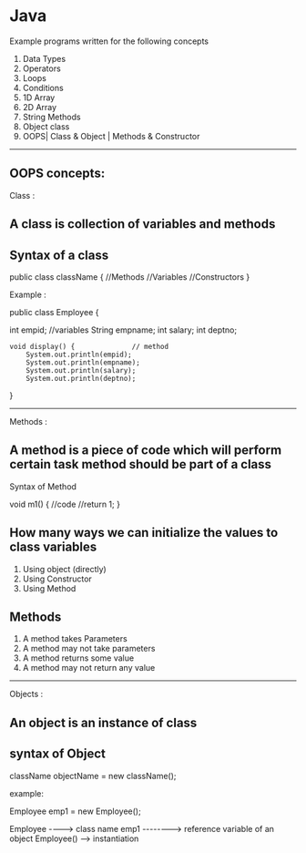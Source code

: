 # Java
Example programs written for the following concepts

1. Data Types
2. Operators
3. Loops
4. Conditions
5. 1D Array
6. 2D Array
7. String Methods 
8. Object class
9. OOPS| Class & Object | Methods & Constructor














-------------------------------------------------------------------------------------------------------------------------------------------------------------------

OOPS concepts:
---------------

Class : 

A class is collection of variables and methods
----------------------------------------------

Syntax of a class
-----------------

public class className {
//Methods 
//Variables
//Constructors
}

Example :

public class Employee {
  
  int empid;                    //variables
	String empname;
	int salary;
	int deptno;
	
	
	void display() {              // method
		System.out.println(empid);
		System.out.println(empname);
		System.out.println(salary);
		System.out.println(deptno);
}

-------------------------------------------------------------------------------------------------------------------------------------------------------------------

Methods :

A method is a piece of code which will perform certain task
method should be part of a class
---------------------------
Syntax of Method

void m1() {
//code
//return 1;
}

How many ways we can initialize the values to class variables
-------------------------------------------------------------
1) Using object (directly)
2) Using Constructor
3) Using Method


Methods 
---------
1) A method takes Parameters 
2) A method may not take parameters 
3) A method returns some value
4) A method may not return any value
-------------------------------------------------------------------------------------------------------------------------------------------------------------------

Objects :

An object is an instance of class
----------------------------

syntax of Object
-----------------

className objectName = new className();

example:

Employee emp1 = new Employee();

Employee ----> class name
emp1 --------> reference variable of an object 
Employee() --> instantiation


